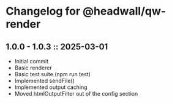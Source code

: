 # Changelog for @headwall/qw-render

## 1.0.0 - 1.0.3 :: 2025-03-01

* Initial commit
* Basic renderer
* Basic test suite (npm run test)
* Implemented sendFile()
* Implemented output caching
* Moved htmlOutputFilter out of the config section
